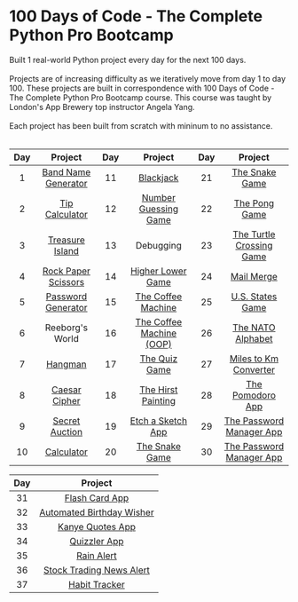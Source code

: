 # 100 Days of Code - The Complete Python Pro Bootcamp
Built 1 real-world Python project every day for the next 100 days. <br/><br/>
Projects are of increasing difficulty as we iteratively move from day 1 to day 100. These projects are built in correspondence with 100 Days of Code - The Complete Python Pro Bootcamp course. This course was taught by London's App Brewery top instructor Angela Yang.<br/><br/>
Each project has been built from scratch with mininum to no assistance.<br/><br/>

<div align="center">

| Day | Project  | Day | Project  | Day | Project  |
|     :---:      |     :---:      |     :---:      |     :---:      |     :---:      |     :---:      |
| 1   | [Band Name Generator](day-001-working-with-variables-in-python-to-manage-data/band-name-generator)     | 11     | [Blackjack](day-011-the-blackjack-capstone-project/the-blackjack-capstone-project)       | 21     | [The Snake Game](day-020-and-021-build-the-snake-game/the-snake-game)       |       
| 2     | [Tip Calculator](day-002-understanding-data-types-and-how-to-manipulate-strings/tip-calculator)       | 12     | [Number Guessing Game](day-012-scope-and-number-guessing-game/number-guessing-game)       | 22     | [The Pong Game](day-022-build-pong/the-pong-game)       |            
| 3     | [Treasure Island](day-003-control-flow-and-logical-operators/treasure-island)       | 13     | Debugging       | 23     | [The Turtle Crossing Game](day-023-the-turtle-crossing-capstone-project/the-turtle-crossing-game)       |              
| 4     | [Rock Paper Scissors](day-004-randomisation-and-python-lists/rock-paper-scissors)       | 14     | [Higher Lower Game](day-014-higher-lower-game-project/higher-lower-game)       | 24     | [Mail Merge](day-024-files-directories-and-paths/mail-merge-project)       |           
| 5     | [Password Generator](day-005-python-loops/password-generator)       | 15     | [The Coffee Machine](day-015-the-coffee-machine/the-coffee-machine)       | 25     | [U.S. States Game](day-025-working-with-csv-data-and-the-pandas-library/us-states-game)       |
| 6     | Reeborg's World       | 16     | [The Coffee Machine (OOP)](day-016-object-oriented-programming/the-coffee-machine-oop-version)       | 26     | [The NATO Alphabet](day-026-list-comprehension-and-the-nato-alphabet/the-nato-alphabet-project)       |
 | 7     | [Hangman](day-007-hangman/hangman)  | 17     | [The Quiz Game](day-017-the-quiz-game-project-and-the-benefits-of-oop/the-quiz-game)       | 27     | [Miles to Km Converter](day-027-tkinter-unlimited-arguments-and-gui/miles-to-km-converter-project)       |     
 | 8     | [Caesar Cipher](day-008-function-parameters-and-caesar-cipher/caesar-cipher)       | 18     | [The Hirst Painting](day-018-turtle-and-the-gui/the-hirst-painting-project)       | 28     | [The Pomodoro App](day-028-the-pomodoro-gui-application/the-pomodoro-app)       |
 | 9     | [Secret Auction](day-009-dictionaries-nesting-and-the-secret-auction/secret-auction)       | 19     | [Etch a Sketch App](day-019-etch-a-sketch-and-the-turtle-race/etch-a-sketch-app)       | 29     | [The Password Manager App](day-029-password-manager-gui-app-with-tkinter/password-manager-gui-app)       |
 | 10     | [Calculator](day-010-functions-with-outputs/calculator)       | 20     | [The Snake Game](day-020-and-021-build-the-snake-game/the-snake-game)       | 30     | [The Password Manager App](day-029-password-manager-gui-app-with-tkinter/password-manager-gui-app)       |

| Day | Project  |
|     :---:      |     :---:      |
| 31   | [Flash Card App](day-031-flash-card-app-capstone-project/flash-card-app-capstone-project)     |
| 32   | [Automated Birthday Wisher](day-032-send-email-and-manage-dates/automated-birthday-wisher)     |
| 33   | [Kanye Quotes App](day-033-api-endpoints-and-parameters-iss-overhead-notifier/kanye-quotes-app)     |
| 34   | [Quizzler App](day-034-creating-a-gui-quiz-app/quizzler-app)     |
| 35   | [Rain Alert](day-035-sms-keys-authentication-and-env/rain-alert)     |
| 36   | [Stock Trading News Alert](day-036-stock-trading-news-alert-project/stock-trading-news-alert)     |
| 37   | [Habit Tracker](day-037-advanced-authentication-and-post-put-delete-requests/habit-tracker)     |

</div>
